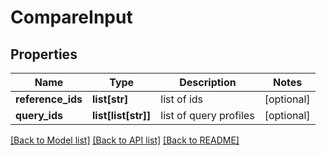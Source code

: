 # CompareInput

## Properties
Name | Type | Description | Notes
------------ | ------------- | ------------- | -------------
**reference_ids** | **list[str]** | list of ids | [optional] 
**query_ids** | **list[list[str]]** | list of query profiles | [optional] 

[[Back to Model list]](../README.md#documentation-for-models) [[Back to API list]](../README.md#documentation-for-api-endpoints) [[Back to README]](../README.md)

